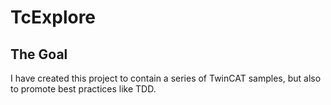 # TcExplore

## The Goal

I have created this project to contain a series of TwinCAT samples, but also to promote best practices like TDD.
